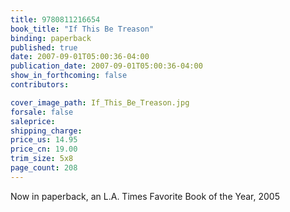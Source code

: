 ```yaml
---
title: 9780811216654
book_title: "If This Be Treason"
binding: paperback
published: true
date: 2007-09-01T05:00:36-04:00
publication_date: 2007-09-01T05:00:36-04:00
show_in_forthcoming: false
contributors:

cover_image_path: If_This_Be_Treason.jpg
forsale: false
saleprice:
shipping_charge:
price_us: 14.95
price_cn: 19.00
trim_size: 5x8
page_count: 208
---
```

Now in paperback, an L.A. Times Favorite Book of the Year, 2005

